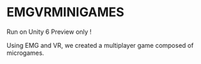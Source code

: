 # EMGVRMINIGAMES
Run on Unity 6 Preview only !

Using EMG and VR, we created a multiplayer game composed of microgames.
